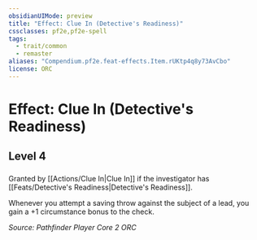 ```yaml
---
obsidianUIMode: preview
title: "Effect: Clue In (Detective's Readiness)"
cssclasses: pf2e,pf2e-spell
tags:
  - trait/common
  - remaster
aliases: "Compendium.pf2e.feat-effects.Item.rUKtp4q8y73AvCbo"
license: ORC
---
```

# Effect: Clue In (Detective's Readiness)
## Level 4
### 






Granted by [[Actions/Clue In|Clue In]] if the investigator has [[Feats/Detective's Readiness|Detective's Readiness]].

Whenever you attempt a saving throw against the subject of a lead, you gain a +1 circumstance bonus to the check.

*Source: Pathfinder Player Core 2*
*ORC*